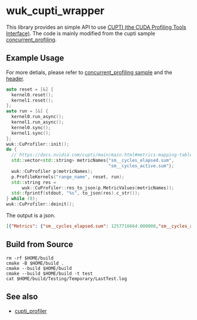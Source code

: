 # wuk_cupti_wrapper

This library provides an simple API to use [CUPTI (the CUDA Profiling Tools Interface)](https://docs.nvidia.com/cupti/index.html). The code is mainly modified from the cupti sample [concurrent_profiling](https://github.com/mmcloughlin/cuptisamples/blob/main/samples/concurrent_profiling/concurrent_profiling.cu).

## Example Usage

For more detials, please refer to [concurrent_profiling sample](./test/concurrent_profiling/main.cu) and the [header](./include/wuk/cupti_wrapper.hh).

```cpp
auto reset = [&] {
  kernel0.reset();
  kernel1.reset();
};
auto run = [&] {
  kernel0.run_async();
  kernel1.run_async();
  kernel0.sync();
  kernel1.sync();
};
wuk::CuProfiler::init();
do {
  // https://docs.nvidia.com/cupti/main/main.html#metrics-mapping-table
  std::vector<std::string> metricNames{"sm__cycles_elapsed.sum",
                                       "sm__cycles_active.sum"};
  wuk::CuProfiler p(metricNames);
  p.ProfileKernels("range_name", reset, run);
  std::string res =
      wuk::CuProfiler::res_to_json(p.MetricValues(metricNames));
  std::fprintf(stdout, "%s", to_json(res).c_str());
} while (0);
wuk::CuProfiler::deinit();
```

The output is a json.

```json
[{"Metrics": {"sm__cycles_elapsed.sum": 1257716664.000000,"sm__cycles_active.sum": 907696.000000}, "RangeName": "range_name"}]
```

## Build from Source

```shell
rm -rf $HOME/build
cmake -B $HOME/build .
cmake --build $HOME/build
cmake --build $HOME/build -t test
cat $HOME/build/Testing/Temporary/LastTest.log
```

## See also

- [cupti_profiler](https://github.com/srvm/cupti_profiler)


